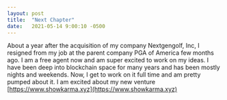 ```yaml
---
layout: post
title:  "Next Chapter"
date:   2021-05-14 9:00:10 -0500
---
```


About a year after the acquisition of my company Nextgengolf, Inc, I resigned from my job at the parent company PGA of America few months ago.
I am a free agent now and am super excited to work on my ideas. I have been deep into blockchain space for many years and has been mostly nights 
and weekends. Now, I get to work on it full time and am pretty pumped about it. I am excited about my new venture [https://www.showkarma.xyz](https://www.showkarma.xyz)
